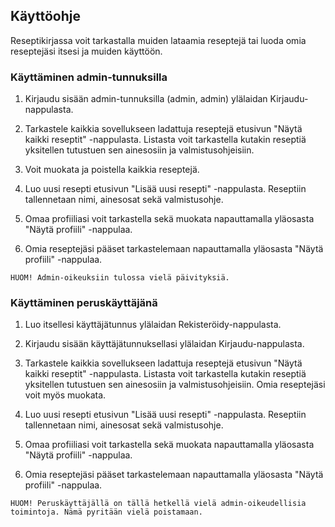 ## Käyttöohje

Reseptikirjassa voit tarkastalla muiden lataamia reseptejä tai luoda omia reseptejäsi itsesi ja muiden käyttöön.

### Käyttäminen admin-tunnuksilla

1. Kirjaudu sisään admin-tunnuksilla (admin, admin) ylälaidan Kirjaudu-nappulasta.

2. Tarkastele kaikkia sovellukseen ladattuja reseptejä etusivun "Näytä kaikki reseptit" -nappulasta. Listasta voit tarkastella kutakin reseptiä yksitellen tutustuen sen ainesosiin ja valmistusohjeisiin.

3. Voit muokata ja poistella kaikkia reseptejä.

4. Luo uusi resepti etusivun "Lisää uusi resepti" -nappulasta. Reseptiin tallennetaan nimi, ainesosat sekä valmistusohje.

5. Omaa profiiliasi voit tarkastella sekä muokata napauttamalla yläosasta "Näytä profiili" -nappulaa.

6. Omia reseptejäsi pääset tarkastelemaan napauttamalla yläosasta "Näytä profiili" -nappulaa.

```
HUOM! Admin-oikeuksiin tulossa vielä päivityksiä.
```


### Käyttäminen peruskäyttäjänä

1. Luo itsellesi käyttäjätunnus ylälaidan Rekisteröidy-nappulasta.

2. Kirjaudu sisään käyttäjätunnuksellasi ylälaidan Kirjaudu-nappulasta.

3. Tarkastele kaikkia sovellukseen ladattuja reseptejä etusivun "Näytä kaikki reseptit" -nappulasta. Listasta voit tarkastella kutakin reseptiä yksitellen tutustuen sen ainesosiin ja valmistusohjeisiin. Omia reseptejäsi voit myös muokata.

4. Luo uusi resepti etusivun "Lisää uusi resepti" -nappulasta. Reseptiin tallennetaan nimi, ainesosat sekä valmistusohje.

5. Omaa profiiliasi voit tarkastella sekä muokata napauttamalla yläosasta "Näytä profiili" -nappulaa.

6. Omia reseptejäsi pääset tarkastelemaan napauttamalla yläosasta "Näytä profiili" -nappulaa.
```
HUOM! Peruskäyttäjällä on tällä hetkellä vielä admin-oikeudellisia toimintoja. Nämä pyritään vielä poistamaan.
```
